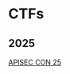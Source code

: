 # CTFs

## 2025

<div> 
  <a href="https://github.com/L4zyFox/CTFs/blob/main/APISEC%20CON%2025%20CTF/01%20-%20APISEC%2025.md" target="_blank">APISEC CON 25</a>
</div>
